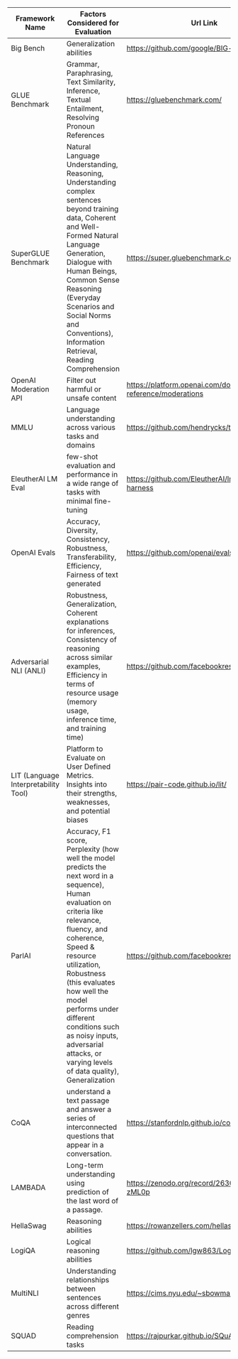 |**Framework Name**|**Factors Considered for Evaluation**|**Url Link**|
|---|---|---|
|Big Bench|Generalization abilities|https://github.com/google/BIG-bench|
|GLUE Benchmark|Grammar, Paraphrasing, Text Similarity, Inference, Textual Entailment, Resolving Pronoun References|https://gluebenchmark.com/|
|SuperGLUE Benchmark|Natural Language Understanding, Reasoning, Understanding complex sentences beyond training data, Coherent and Well-Formed Natural Language Generation, Dialogue with Human Beings, Common Sense Reasoning (Everyday Scenarios and Social Norms and Conventions), Information Retrieval, Reading Comprehension|https://super.gluebenchmark.com/|
|OpenAI Moderation API|Filter out harmful or unsafe content|https://platform.openai.com/docs/api-reference/moderations|
|MMLU|Language understanding across various tasks and domains|https://github.com/hendrycks/test|
|EleutherAI LM Eval|few-shot evaluation and performance in a wide range of tasks with minimal fine-tuning|https://github.com/EleutherAI/lm-evaluation-harness|
|OpenAI Evals|Accuracy, Diversity, Consistency, Robustness, Transferability, Efficiency, Fairness of text generated|https://github.com/openai/evals|
|Adversarial NLI (ANLI)|Robustness, Generalization, Coherent explanations for inferences, Consistency of reasoning across similar examples, Efficiency in terms of resource usage (memory usage, inference time, and training time)|https://github.com/facebookresearch/anli|
|LIT (Language Interpretability Tool)|Platform to Evaluate on User Defined Metrics. Insights into their strengths, weaknesses, and potential biases|https://pair-code.github.io/lit/|
|ParlAI|Accuracy, F1 score, Perplexity (how well the model predicts the next word in a sequence), Human evaluation on criteria like relevance, fluency, and coherence, Speed & resource utilization, Robustness (this evaluates how well the model performs under different conditions such as noisy inputs, adversarial attacks, or varying levels of data quality), Generalization|https://github.com/facebookresearch/ParlAI|
|CoQA|understand a text passage and answer a series of interconnected questions that appear in a conversation.|https://stanfordnlp.github.io/coqa/|
|LAMBADA|Long-term understanding using prediction of the last word of a passage.|https://zenodo.org/record/2630551#.ZFUKS-zML0p|
|HellaSwag|Reasoning abilities|https://rowanzellers.com/hellaswag/|
|LogiQA|Logical reasoning abilities|https://github.com/lgw863/LogiQA-dataset|
|MultiNLI|Understanding relationships between sentences across different genres|https://cims.nyu.edu/~sbowman/multinli/|
|SQUAD|Reading comprehension tasks|https://rajpurkar.github.io/SQuAD-explorer/|

